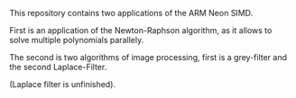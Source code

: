 This repository contains two applications of the ARM Neon SIMD.

First is an application of the Newton-Raphson algorithm, as it allows to solve multiple polynomials parallely.

The second is two algorithms of image processing, first is a grey-filter and the second Laplace-Filter. 

(Laplace filter is unfinished).
